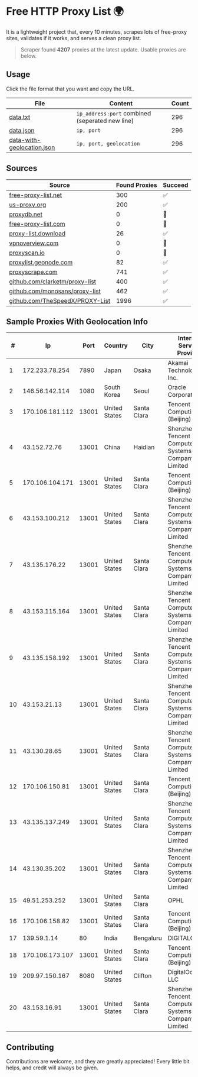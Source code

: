 
# Free HTTP Proxy List 🌍

It is a lightweight project that, every 10 minutes, scrapes lots of free-proxy sites, validates if it works, and serves a clean proxy list.


> Scraper found **4207** proxies at the latest update. Usable proxies are below.

## Usage

Click the file format that you want and copy the URL.


|File|Content|Count|
|----|-------|-----|
|[data.txt](https://raw.githubusercontent.com/themiralay/Proxy-List-World/master/data.txt)|`ip_address:port` combined (seperated new line)|296|
|[data.json](https://raw.githubusercontent.com/themiralay/Proxy-List-World/master/data.json)|`ip, port`|296|
|[data-with-geolocation.json](https://raw.githubusercontent.com/themiralay/Proxy-List-World/master/data-with-geolocation.json)|`ip, port, geolocation`|296|

## Sources

|Source|Found Proxies|Succeed|
|------|-------------|-------|
|[free-proxy-list.net](https://free-proxy-list.net)|300|✅|
|[us-proxy.org](https://www.us-proxy.org)|200|✅|
|[proxydb.net](http://proxydb.net)|0|🚫|
|[free-proxy-list.com](https://free-proxy-list.com/?page=&port=&type%5B%5D=http&type%5B%5D=https&up_time=0&search=Search)|0|🚫|
|[proxy-list.download](https://www.proxy-list.download/HTTP)|26|✅|
|[vpnoverview.com](https://vpnoverview.com/privacy/anonymous-browsing/free-proxy-servers)|0|🚫|
|[proxyscan.io](https://www.proxyscan.io)|0|🚫|
|[proxylist.geonode.com](https://proxylist.geonode.com/api/proxy-list?limit=300&page=1&sort_by=lastChecked&sort_type=desc&protocols=http,https)|82|✅|
|[proxyscrape.com](https://api.proxyscrape.com/v2/?request=displayproxies&protocol=http&timeout=10000&country=all&ssl=all&anonymity=all)|741|✅|
|[github.com/clarketm/proxy-list](https://raw.githubusercontent.com/clarketm/proxy-list/master/proxy-list-raw.txt)|400|✅|
|[github.com/monosans/proxy-list](https://raw.githubusercontent.com/monosans/proxy-list/main/proxies/http.txt)|462|✅|
|[github.com/TheSpeedX/PROXY-List](https://raw.githubusercontent.com/TheSpeedX/PROXY-List/master/http.txt)|1996|✅|


## Sample Proxies With Geolocation Info

|#|Ip|Port|Country|City|Internet Service Provider|
|-|--|----|-------|----|-------------------------|
|1|172.233.78.254|7890|Japan|Osaka|Akamai Technologies, Inc.|
|2|146.56.142.114|1080|South Korea|Seoul|Oracle Corporation|
|3|170.106.181.112|13001|United States|Santa Clara|Tencent Cloud Computing (Beijing) Co|
|4|43.152.72.76|13001|China|Haidian|Shenzhen Tencent Computer Systems Company Limited|
|5|170.106.104.171|13001|United States|Santa Clara|Tencent Cloud Computing (Beijing) Co|
|6|43.153.100.212|13001|United States|Santa Clara|Shenzhen Tencent Computer Systems Company Limited|
|7|43.135.176.22|13001|United States|Santa Clara|Shenzhen Tencent Computer Systems Company Limited|
|8|43.153.115.164|13001|United States|Santa Clara|Shenzhen Tencent Computer Systems Company Limited|
|9|43.135.158.192|13001|United States|Santa Clara|Shenzhen Tencent Computer Systems Company Limited|
|10|43.153.21.13|13001|United States|Santa Clara|Shenzhen Tencent Computer Systems Company Limited|
|11|43.130.28.65|13001|United States|Santa Clara|Shenzhen Tencent Computer Systems Company Limited|
|12|170.106.150.81|13001|United States|Santa Clara|Tencent Cloud Computing (Beijing) Co|
|13|43.135.137.249|13001|United States|Santa Clara|Shenzhen Tencent Computer Systems Company Limited|
|14|43.130.35.202|13001|United States|Santa Clara|Shenzhen Tencent Computer Systems Company Limited|
|15|49.51.253.252|13001|United States|Santa Clara|OPHL|
|16|170.106.158.82|13001|United States|Santa Clara|Tencent Cloud Computing (Beijing) Co|
|17|139.59.1.14|80|India|Bengaluru|DIGITALOCEAN|
|18|170.106.173.107|13001|United States|Santa Clara|Tencent Cloud Computing (Beijing) Co|
|19|209.97.150.167|8080|United States|Clifton|DigitalOcean, LLC|
|20|43.153.16.91|13001|United States|Santa Clara|Shenzhen Tencent Computer Systems Company Limited|



## Contributing

Contributions are welcome, and they are greatly appreciated! Every
little bit helps, and credit will always be given.

